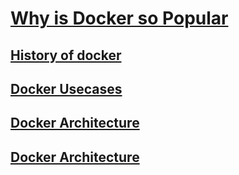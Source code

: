# [Why is Docker so Popular](https://www.section.io/engineering-education/why-is-docker-so-popular/#:~:text=Docker%20allows%20you%20to%20break,app%20and%20a%20database%20together.)

## [History of docker](https://www.slideshare.net/Docker/introduction-to-docker-2017)


## [Docker Usecases](https://medium.com/@BeNitinAgarwal/docker-usecases-3b62f4d68bc4)

## [Docker Architecture](https://www.aquasec.com/cloud-native-academy/docker-container/docker-architecture/)

## [Docker Architecture](https://docs.docker.com/get-started/overview/#docker-architecture)

